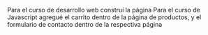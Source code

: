 Para el curso de desarrollo web construí la página
Para el curso de Javascript agregué el carrito dentro de la página de productos, y el formulario de contacto dentro de la respectiva página
